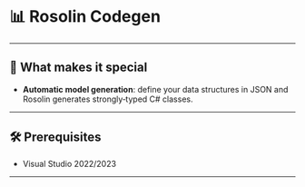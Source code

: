 ﻿# 📊 Rosolin Codegen


---

## 🔧 What makes it special

- **Automatic model generation**: define your data structures in JSON and Rosolin generates strongly‑typed C# classes.

---

## 🛠️ Prerequisites

- Visual Studio 2022/2023

---

